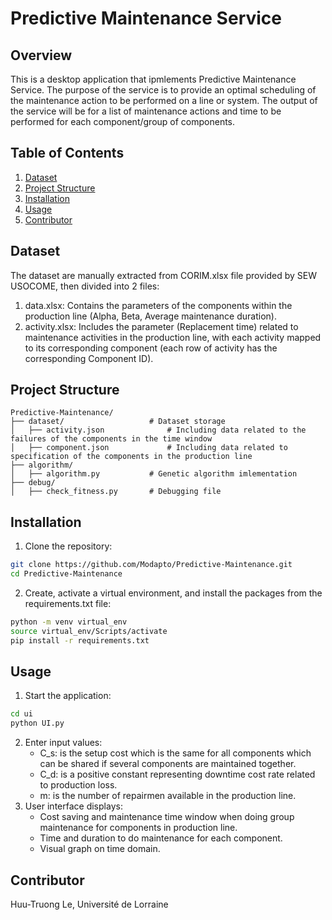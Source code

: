 # Predictive Maintenance Service

## Overview

This is a desktop application that ipmlements Predictive Maintenance Service. The purpose of the service is to provide an optimal scheduling of the maintenance action to be performed on a line or system. The output of the service will be for a list of maintenance actions and time to be performed for each component/group of components.
 
 ## Table of Contents
 1. [Dataset](#dataset)
 2. [Project Structure](#project-structure)
 3. [Installation](#installation)
 4. [Usage](#usage)
 5. [Contributor](#contributor)

 ## Dataset
The dataset are manually extracted from CORIM.xlsx file provided by SEW USOCOME, then divided into 2 files: 
1. data.xlsx: Contains the parameters of the components within the production line (Alpha, Beta, Average maintenance duration).
2. activity.xlsx: Includes the parameter (Replacement time) related to maintenance activities in the production line, with each activity mapped to its corresponding component (each row of activity has the corresponding Component ID).

 ## Project Structure
 ```
 Predictive-Maintenance/
 ├── dataset/                   # Dataset storage
 │   ├── activity.json              # Including data related to the failures of the components in the time window
 │   ├── component.json             # Including data related to specification of the components in the production line
 ├── algorithm/                 
 │   ├── algorithm.py           # Genetic algorithm imlementation
 ├── debug/                     
 │   ├── check_fitness.py       # Debugging file
 ```

 ## Installation

1. Clone the repository: 
```bash    
git clone https://github.com/Modapto/Predictive-Maintenance.git
cd Predictive-Maintenance
```
2. Create, activate a virtual environment, and install the packages from the requirements.txt file:
```bash    
python -m venv virtual_env
source virtual_env/Scripts/activate
pip install -r requirements.txt
```

## Usage

1. Start the application:
```bash
cd ui
python UI.py
```
2. Enter input values:
    - C_s: is the setup cost which is the same for all components which can be shared if several components are maintained together.
    - C_d: is a positive constant representing downtime cost rate related to production loss.
    - m: is the number of repairmen available in the production line.
3. User interface displays:
    - Cost saving and maintenance time window when doing group maintenance for components in production line.
    - Time and duration to do maintenance for each component.
    - Visual graph on time domain.

## Contributor

Huu-Truong Le, Université de Lorraine